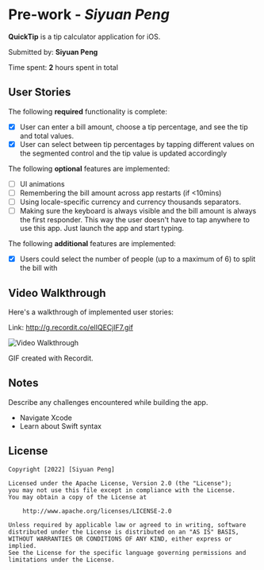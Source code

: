 # Pre-work - *Siyuan Peng*

**QuickTip** is a tip calculator application for iOS.

Submitted by: **Siyuan Peng**

Time spent: **2** hours spent in total

## User Stories

The following **required** functionality is complete:

* [x] User can enter a bill amount, choose a tip percentage, and see the tip and total values.
* [x] User can select between tip percentages by tapping different values on the segmented control and the tip value is updated accordingly

The following **optional** features are implemented:

* [ ] UI animations
* [ ] Remembering the bill amount across app restarts (if <10mins)
* [ ] Using locale-specific currency and currency thousands separators.
* [ ] Making sure the keyboard is always visible and the bill amount is always the first responder. This way the user doesn't have to tap anywhere to use this app. Just launch the app and start typing.

The following **additional** features are implemented:

- [x] Users could select the number of people (up to a maximum of 6) to split the bill with

## Video Walkthrough

Here's a walkthrough of implemented user stories:

Link: http://g.recordit.co/elIQECjlF7.gif

<img src='http://g.recordit.co/elIQECjlF7.gif' title='Video Walkthrough' width='' alt='Video Walkthrough' />

GIF created with Recordit.

## Notes

Describe any challenges encountered while building the app.

- Navigate Xcode
- Learn about Swift syntax

## License

    Copyright [2022] [Siyuan Peng]

    Licensed under the Apache License, Version 2.0 (the "License");
    you may not use this file except in compliance with the License.
    You may obtain a copy of the License at

        http://www.apache.org/licenses/LICENSE-2.0

    Unless required by applicable law or agreed to in writing, software
    distributed under the License is distributed on an "AS IS" BASIS,
    WITHOUT WARRANTIES OR CONDITIONS OF ANY KIND, either express or implied.
    See the License for the specific language governing permissions and
    limitations under the License.
